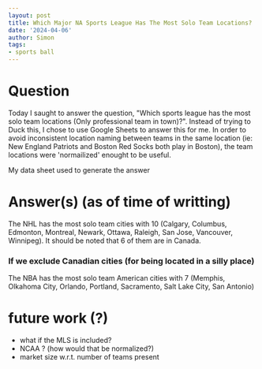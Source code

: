 ```yaml
---
layout: post
title: Which Major NA Sports League Has The Most Solo Team Locations?
date: '2024-04-06'
author: Simon
tags:
- sports ball
---
```


# Question

Today I saught to answer the question, "Which sports league has the most solo team locations (Only professional team in town)?". Instead of trying to Duck this, I chose to use Google Sheets to answer this for me.
In order to avoid inconsistent location naming between teams in the same location (ie: New England Patriots and Boston Red Socks both play in Boston), the team locations were 'normailized' enought to be useful. 

My data sheet used to generate the answer

# Answer(s) (as of time of writting)
The NHL has the most solo team cities with 10 (Calgary, Columbus, Edmonton, Montreal, Newark, Ottawa, Raleigh, San Jose, Vancouver, Winnipeg). It should be noted that 6 of them are in Canada.

### If we exclude Canadian cities (for being located in a silly place)
The NBA has the most solo team American cities with 7 (Memphis, Olkahoma City, Orlando, Portland, Sacramento, Salt Lake City, San Antonio)

# future work (?)
- what if the MLS is included?
- NCAA ? (how would that be normalized?)
- market size w.r.t. number of teams present
